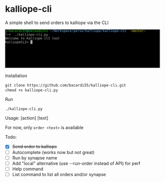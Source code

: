 # kalliope-cli
A simple shell to send orders to kalliope via the CLI

![preview](preview.png)

Installation

```
git clone https://github.com/bacardi55/kalliope-cli.git
chmod +x kalliope-cli.py
```

Run
```
./kalliope-cli.py
```

Usage: [action] [text]

For now, only ```order <text>``` is available

Todo:

- [x] ~~Send order to kalliope~~
- [ ] Autocomplete (works now but not great)
- [ ] Run by synapse name
- [ ] Add "local" alternative (use --run-order instead of API) for perf
- [ ] Help command
- [ ] List command to list all orders and/or synapse
